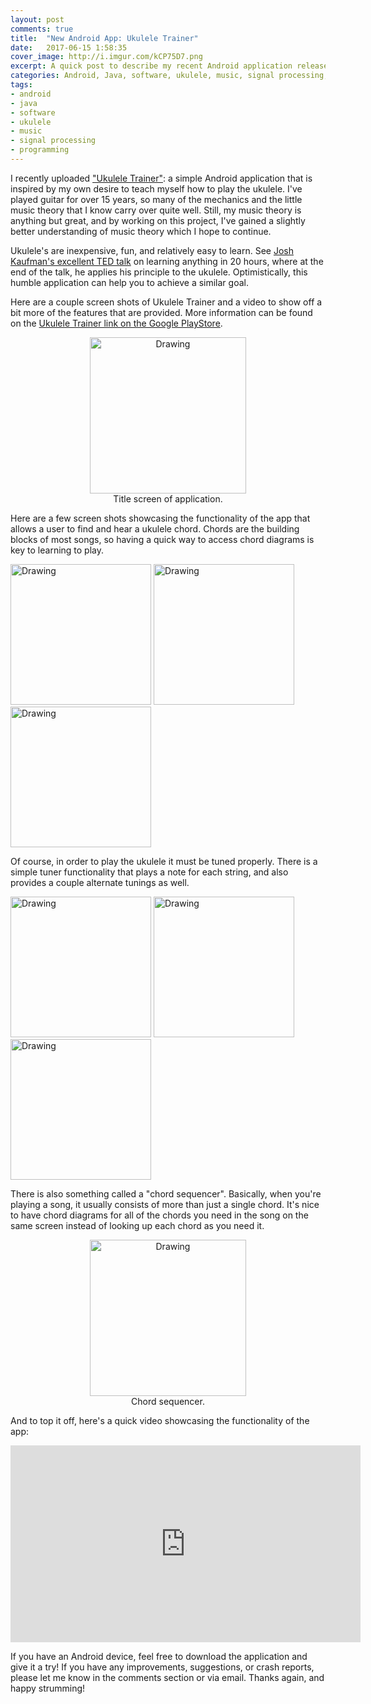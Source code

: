 ```yaml
---
layout: post
comments: true
title:  "New Android App: Ukulele Trainer"
date:   2017-06-15 1:58:35
cover_image: http://i.imgur.com/kCP75D7.png
excerpt: A quick post to describe my recent Android application release of " Ukulele Trainer".
categories: Android, Java, software, ukulele, music, signal processing, programming
tags:
- android
- java
- software
- ukulele
- music
- signal processing
- programming
---
```


I recently uploaded <a href="https://play.google.com/store/apps/details?id=com.ukulele.captainhampton.ukulelechords">"Ukulele Trainer"</a>: a simple Android application that is inspired by my own desire to teach myself how to play the ukulele. I've played guitar for over 15 years, so many of the mechanics and the little music theory that I know carry over quite well. Still, my music theory is anything but great, and by working on this project, I've gained a slightly better understanding of music theory which I hope to continue. 

Ukulele's are inexpensive, fun, and relatively easy to learn. See <a href="https://www.youtube.com/watch?v=5MgBikgcWnY">Josh Kaufman's excellent TED talk</a> on learning anything in 20 hours, where at the end of the talk, he applies his principle to the ukulele. Optimistically, this humble application can help you to achieve a similar goal.

Here are a couple screen shots of Ukulele Trainer and a video to show off a bit more of the features that are provided. More information can be found on the <a href="https://play.google.com/store/apps/details?id=com.ukulele.captainhampton.ukulelechords">Ukulele Trainer link on the Google PlayStore</a>. 

<tr>
	<td> 
		<center>
			<figure>
				<img src="http://i.imgur.com/kCP75D7.png" alt="Drawing" style="width: 250px;"/> 
				<figcaption>Title screen of application.</figcaption>
			</figure>
		</center>
	</td>
</tr>

Here are a few screen shots showcasing the functionality of the app that allows a user to find and hear a ukulele chord. Chords are the building blocks of most songs, so having a quick way to access chord diagrams is key to learning to play. 
<tr>
	<td> 
		<img src="http://i.imgur.com/bsVYzCu.png" alt="Drawing" style="width: 225px;"/> 
		<img src="http://i.imgur.com/EvIY9Zs.png" alt="Drawing" style="width: 225px;"/> 
		<img src="http://i.imgur.com/KBqp5HS.png" alt="Drawing" style="width: 225px;"/> 
	</td>
</tr>

Of course, in order to play the ukulele it must be tuned properly. There is a simple tuner functionality that plays a note for each string, and also provides a couple alternate tunings as well. 
<tr>
	<td> 
		<img src="http://i.imgur.com/bsVYzCu.png" alt="Drawing" style="width: 225px;"/> 
		<img src="http://i.imgur.com/EvIY9Zs.png" alt="Drawing" style="width: 225px;"/> 
		<img src="http://i.imgur.com/KBqp5HS.png" alt="Drawing" style="width: 225px;"/> 
	</td>
</tr>

There is also something called a "chord sequencer". Basically, when you're playing a song, it usually consists of more than just a single chord. It's nice to have chord diagrams for all of the chords you need in the song on the same screen instead of looking up each chord as you need it. 

<center>
	<figure>
		<tr>
			<td> 
				<img src="http://i.imgur.com/E3sR4NK.png" alt="Drawing" style="width: 250px;"/> 
				<figcaption>Chord sequencer.</figcaption>
			</td>
		</tr>
	</figure>
</center>

And to top it off, here's a quick video showcasing the functionality of the app:

<div style="text-align:center">
<iframe width="560" height="315" src="https://www.youtube.com/embed/OaVrRES2o0g" frameborder="0" allowfullscreen></iframe>
</div>

If you have an Android device, feel free to download the application and give it a try! If you have any improvements, suggestions, or crash reports, please let me know in the comments section or via email. Thanks again, and happy strumming!
